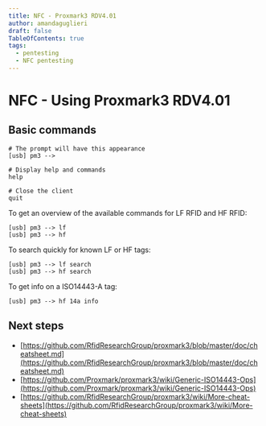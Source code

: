 ```yaml
---
title: NFC - Proxmark3 RDV4.01 
author: amandaguglieri
draft: false
TableOfContents: true
tags:
  - pentesting
  - NFC pentesting
---
```

#  NFC - Using Proxmark3 RDV4.01 

## Basic commands

```
# The prompt will have this appearance
[usb] pm3 --> 

# Display help and commands
help

# Close the client
quit
```


To get an overview of the available commands for LF RFID and HF RFID:

```
[usb] pm3 --> lf
[usb] pm3 --> hf
```

To search quickly for known LF or HF tags:

```
[usb] pm3 --> lf search
[usb] pm3 --> hf search
```

To get info on a ISO14443-A tag:

```
[usb] pm3 --> hf 14a info
```


## Next steps
- [https://github.com/RfidResearchGroup/proxmark3/blob/master/doc/cheatsheet.md](https://github.com/RfidResearchGroup/proxmark3/blob/master/doc/cheatsheet.md)
- [https://github.com/Proxmark/proxmark3/wiki/Generic-ISO14443-Ops](https://github.com/Proxmark/proxmark3/wiki/Generic-ISO14443-Ops)
- [https://github.com/RfidResearchGroup/proxmark3/wiki/More-cheat-sheets](https://github.com/RfidResearchGroup/proxmark3/wiki/More-cheat-sheets)

